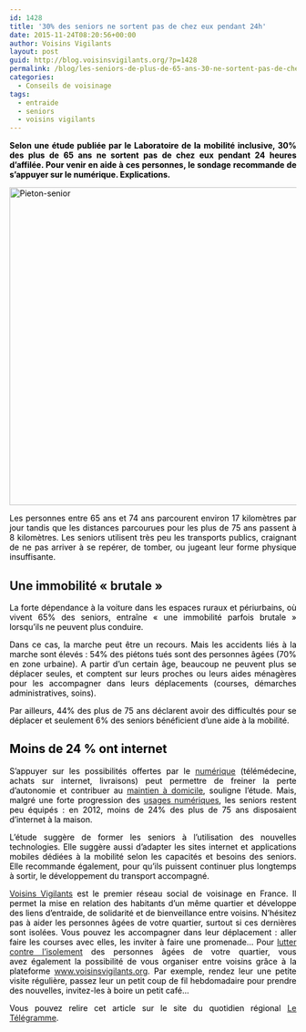 ```yaml
---
id: 1428
title: '30% des seniors ne sortent pas de chez eux pendant 24h'
date: 2015-11-24T08:20:56+00:00
author: Voisins Vigilants
layout: post
guid: http://blog.voisinsvigilants.org/?p=1428
permalink: /blog/les-seniors-de-plus-de-65-ans-30-ne-sortent-pas-de-chez-eux-pendant-24h/
categories:
  - Conseils de voisinage
tags:
  - entraide
  - seniors
  - voisins vigilants
---
```

<p class="chapo" style="font-weight: 400; text-align: justify;">
  <span style="color: #000000;"><strong>Selon une étude publiée par le Laboratoire de la mobilité inclusive, 30% des plus de 65 ans ne sortent pas de chez eux pendant 24 heures d&rsquo;affilée. Pour venir en aide à ces personnes, le sondage recommande de s&rsquo;appuyer sur le numérique. Explications.</strong></span>
</p>

<p class="chapo" style="font-weight: 400; text-align: justify;">
  <span style="color: #000000;"><a href="http://blog.voisinsvigilants.org/wp-content/uploads/2015/10/Pieton-senior.jpg"><span style="color: #000000;"><img class="aligncenter  wp-image-1429" src="http://blog.voisinsvigilants.org/wp-content/uploads/2015/10/Pieton-senior.jpg" alt="Pieton-senior" width="849" height="558" /></span></a></span>
</p>

<p style="text-align: justify;">
  <span style="color: #000000;">Les personnes entre 65 ans et 74 ans parcourent environ 17 kilomètres par jour tandis que les distances parcourues pour les plus de 75 ans passent à 8 kilomètres. Les seniors utilisent très peu les transports publics, craignant de ne pas arriver à se repérer, de tomber, ou jugeant leur forme physique insuffisante.</span>
</p>

<h2 style="text-align: justify;">
  <strong>Une immobilité &laquo;&nbsp;brutale&nbsp;&raquo;</strong>
</h2>

<p style="text-align: justify;">
  <span style="color: #000000;">La forte dépendance à la voiture dans les espaces ruraux et périurbains, où vivent 65% des seniors, entraîne &laquo;&nbsp;une immobilité parfois brutale&nbsp;&raquo; lorsqu&rsquo;ils ne peuvent plus conduire. </span>
</p>

<p style="text-align: justify;">
  <span style="color: #000000;">Dans ce cas, la marche peut être un recours. Mais les accidents liés à la marche sont élevés : 54% des piétons tués sont des personnes âgées (70% en zone urbaine). A partir d&rsquo;un certain âge, beaucoup ne peuvent plus se déplacer seules, et comptent sur leurs proches ou leurs aides ménagères pour les accompagner dans leurs déplacements (courses, démarches administratives, soins). </span>
</p>

<p style="text-align: justify;">
  <span style="color: #000000;">Par ailleurs, 44% des plus de 75 ans déclarent avoir des difficultés pour se déplacer et seulement 6% des seniors bénéficient d&rsquo;une aide à la mobilité.</span>
</p>

## <span style="color: #000000;"><strong>Moins de 24 % ont internet</strong></span>

<p style="text-align: justify;">
  <span style="color: #000000;">S&rsquo;appuyer sur les possibilités offertes par le</span> <a href="http://blog.voisinsvigilants.org/blog/mieux-vieillir-numerique/">numérique</a> <span style="color: #000000;">(télémédecine, achats sur internet, livraisons) peut permettre de freiner la perte d&rsquo;autonomie et contribuer au</span> <a href="http://blog.voisinsvigilants.org/blog/teleassistance-maintien-domicile-personnes-agees/">maintien à domicile</a><span style="color: #000000;">, souligne l&rsquo;étude. Mais, malgré une forte progression des</span> <a href="http://blog.voisinsvigilants.org/blog/mieux-vieillir-numerique/">usages numériques</a><span style="color: #000000;">, les seniors restent peu équipés : en 2012, moins de 24% des plus de 75 ans disposaient d&rsquo;internet à la maison. </span>
</p>

<p style="text-align: justify;">
  <span style="color: #000000;">L&rsquo;étude suggère de former les seniors à l&rsquo;utilisation des nouvelles technologies. Elle suggère aussi d&rsquo;adapter les sites internet et applications mobiles dédiées à la mobilité selon les capacités et besoins des seniors. Elle recommande également, pour qu&rsquo;ils puissent continuer plus longtemps à sortir, le développement du transport accompagné.</span>
</p>

<p style="text-align: justify;">
  <span style="color: #000000;"><a href="http://www.voisinsivigilants.org">Voisins Vigilants</a> est le premier réseau social de voisinage en France. Il permet la mise en relation des habitants d&rsquo;un même quartier et développe des liens d&rsquo;entraide, de solidarité et de bienveillance entre voisins. N&rsquo;hésitez pas à aider les personnes âgées de votre quartier, surtout si ces dernières sont isolées. Vous pouvez les accompagner dans leur déplacement : aller faire les courses avec elles, les inviter à faire une promenade&#8230; Pour</span> <a href="http://blog.voisinsvigilants.org/blog/isolement-personnes-agees-agissez-voisin/">lutter contre l&rsquo;isolement</a> <span style="color: #000000;">des personnes âgées de votre quartier, vous avez également la possibilité de vous organiser entre voisins grâce à la plateforme <a href="http://www.voisinsvigilants.org">www.voisinsvigilants.org</a>. Par exemple, rendez leur une petite visite régulière, passez leur un petit coup de fil hebdomadaire pour prendre des nouvelles, invitez-les à boire un petit café&#8230;</span>
</p>

<p style="text-align: justify;">
  <span style="color: #000000;">Vous pouvez relire cet article sur le site du quotidien régional </span><a href="http://www.letelegramme.fr/france/plus-de-65-ans-30-ne-sortent-pas-de-chez-eux-pendant-24h-30-09-2015-10794383.php">Le Télégramme</a><span style="color: #000000;">. </span>
</p>